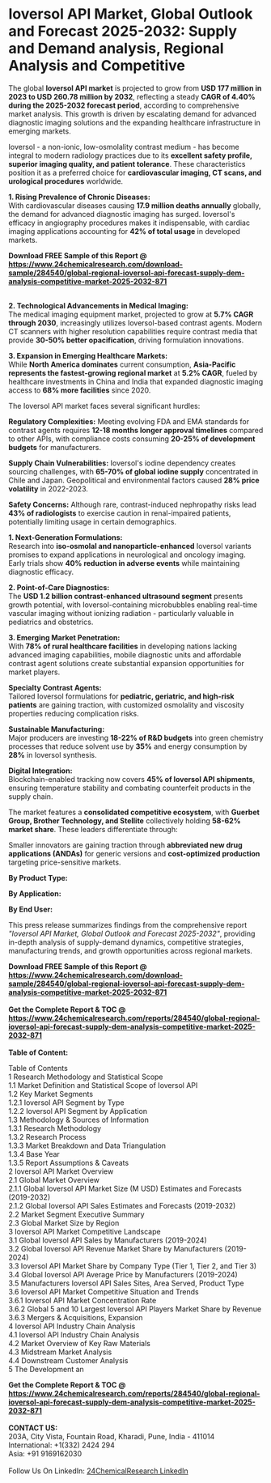 <h1>Ioversol API Market, Global Outlook and Forecast 2025-2032: Supply and Demand analysis, Regional Analysis and Competitive</h1><p>The global <strong>Ioversol API market</strong> is projected to grow from <strong>USD 177 million in 2023 to USD 260.78 million by 2032</strong>, reflecting a steady <strong>CAGR of 4.40% during the 2025-2032 forecast period</strong>, according to comprehensive market analysis. This growth is driven by escalating demand for advanced diagnostic imaging solutions and the expanding healthcare infrastructure in emerging markets.</p><p>Ioversol - a non-ionic, low-osmolality contrast medium - has become integral to modern radiology practices due to its <strong>excellent safety profile, superior imaging quality, and patient tolerance</strong>. These characteristics position it as a preferred choice for <strong>cardiovascular imaging, CT scans, and urological procedures</strong> worldwide.</p><p><strong>1. Rising Prevalence of Chronic Diseases:</strong><br>
With cardiovascular diseases causing <strong>17.9 million deaths annually</strong> globally, the demand for advanced diagnostic imaging has surged. Ioversol's efficacy in angiography procedures makes it indispensable, with cardiac imaging applications accounting for <strong>42% of total usage</strong> in developed markets.</p><div><b>Download FREE Sample of this Report @ 
            <a href="https://www.24chemicalresearch.com/download-sample/284540/global-regional-ioversol-api-forecast-supply-dem-analysis-competitive-market-2025-2032-871">
            https://www.24chemicalresearch.com/download-sample/284540/global-regional-ioversol-api-forecast-supply-dem-analysis-competitive-market-2025-2032-871</a></b></div><br><p><strong>2. Technological Advancements in Medical Imaging:</strong><br>
The medical imaging equipment market, projected to grow at <strong>5.7% CAGR through 2030</strong>, increasingly utilizes Ioversol-based contrast agents. Modern CT scanners with higher resolution capabilities require contrast media that provide <strong>30-50% better opacification</strong>, driving formulation innovations.</p><p><strong>3. Expansion in Emerging Healthcare Markets:</strong><br>
While <strong>North America dominates</strong> current consumption, <strong>Asia-Pacific represents the fastest-growing regional market</strong> at <strong>5.2% CAGR</strong>, fueled by healthcare investments in China and India that expanded diagnostic imaging access to <strong>68% more facilities</strong> since 2020.</p><p>The Ioversol API market faces several significant hurdles:</p><p><strong>Regulatory Complexities:</strong> Meeting evolving FDA and EMA standards for contrast agents requires <strong>12-18 months longer approval timelines</strong> compared to other APIs, with compliance costs consuming <strong>20-25% of development budgets</strong> for manufacturers.</p><p><strong>Supply Chain Vulnerabilities:</strong> Ioversol's iodine dependency creates sourcing challenges, with <strong>65-70% of global iodine supply</strong> concentrated in Chile and Japan. Geopolitical and environmental factors caused <strong>28% price volatility</strong> in 2022-2023.</p><p><strong>Safety Concerns:</strong> Although rare, contrast-induced nephropathy risks lead <strong>43% of radiologists</strong> to exercise caution in renal-impaired patients, potentially limiting usage in certain demographics.</p><p><strong>1. Next-Generation Formulations:</strong><br>
Research into <strong>iso-osmolal and nanoparticle-enhanced</strong> Ioversol variants promises to expand applications in neurological and oncology imaging. Early trials show <strong>40% reduction in adverse events</strong> while maintaining diagnostic efficacy.</p><p><strong>2. Point-of-Care Diagnostics:</strong><br>
The <strong>USD 1.2 billion contrast-enhanced ultrasound segment</strong> presents growth potential, with Ioversol-containing microbubbles enabling real-time vascular imaging without ionizing radiation - particularly valuable in pediatrics and obstetrics.</p><p><strong>3. Emerging Market Penetration:</strong><br>
With <strong>78% of rural healthcare facilities</strong> in developing nations lacking advanced imaging capabilities, mobile diagnostic units and affordable contrast agent solutions create substantial expansion opportunities for market players.</p><p><strong>Specialty Contrast Agents:</strong><br>
	Tailored Ioversol formulations for <strong>pediatric, geriatric, and high-risk patients</strong> are gaining traction, with customized osmolality and viscosity properties reducing complication risks.</p><p><strong>Sustainable Manufacturing:</strong><br>
	Major producers are investing <strong>18-22% of R&amp;D budgets</strong> into green chemistry processes that reduce solvent use by <strong>35%</strong> and energy consumption by <strong>28%</strong> in Ioversol synthesis.</p><p><strong>Digital Integration:</strong><br>
	Blockchain-enabled tracking now covers <strong>45% of Ioversol API shipments</strong>, ensuring temperature stability and combating counterfeit products in the supply chain.</p><p>The market features a <strong>consolidated competitive ecosystem</strong>, with <strong>Guerbet Group, Brother Technology, and Stellite</strong> collectively holding <strong>58-62% market share</strong>. These leaders differentiate through:</p><p>Smaller innovators are gaining traction through <strong>abbreviated new drug applications (ANDAs)</strong> for generic versions and <strong>cost-optimized production</strong> targeting price-sensitive markets.</p><p><strong>By Product Type:</strong></p><p><strong>By Application:</strong></p><p><strong>By End User:</strong></p><p>This press release summarizes findings from the comprehensive report <em>"Ioversol API Market, Global Outlook and Forecast 2025-2032"</em>, providing in-depth analysis of supply-demand dynamics, competitive strategies, manufacturing trends, and growth opportunities across regional markets.</p><div><b>Download FREE Sample of this Report @ 
            <a href="https://www.24chemicalresearch.com/download-sample/284540/global-regional-ioversol-api-forecast-supply-dem-analysis-competitive-market-2025-2032-871">
            https://www.24chemicalresearch.com/download-sample/284540/global-regional-ioversol-api-forecast-supply-dem-analysis-competitive-market-2025-2032-871</a></b></div><br><div><b>Get the Complete Report & TOC @ 
            <a href="https://www.24chemicalresearch.com/reports/284540/global-regional-ioversol-api-forecast-supply-dem-analysis-competitive-market-2025-2032-871">
            https://www.24chemicalresearch.com/reports/284540/global-regional-ioversol-api-forecast-supply-dem-analysis-competitive-market-2025-2032-871</a></b></div><br>
            <b>Table of Content:</b><p>Table of Contents<br />
1 Research Methodology and Statistical Scope<br />
1.1 Market Definition and Statistical Scope of Ioversol API<br />
1.2 Key Market Segments<br />
1.2.1 Ioversol API Segment by Type<br />
1.2.2 Ioversol API Segment by Application<br />
1.3 Methodology & Sources of Information<br />
1.3.1 Research Methodology<br />
1.3.2 Research Process<br />
1.3.3 Market Breakdown and Data Triangulation<br />
1.3.4 Base Year<br />
1.3.5 Report Assumptions & Caveats<br />
2 Ioversol API Market Overview<br />
2.1 Global Market Overview<br />
2.1.1 Global Ioversol API Market Size (M USD) Estimates and Forecasts (2019-2032)<br />
2.1.2 Global Ioversol API Sales Estimates and Forecasts (2019-2032)<br />
2.2 Market Segment Executive Summary<br />
2.3 Global Market Size by Region<br />
3 Ioversol API Market Competitive Landscape<br />
3.1 Global Ioversol API Sales by Manufacturers (2019-2024)<br />
3.2 Global Ioversol API Revenue Market Share by Manufacturers (2019-2024)<br />
3.3 Ioversol API Market Share by Company Type (Tier 1, Tier 2, and Tier 3)<br />
3.4 Global Ioversol API Average Price by Manufacturers (2019-2024)<br />
3.5 Manufacturers Ioversol API Sales Sites, Area Served, Product Type<br />
3.6 Ioversol API Market Competitive Situation and Trends<br />
3.6.1 Ioversol API Market Concentration Rate<br />
3.6.2 Global 5 and 10 Largest Ioversol API Players Market Share by Revenue<br />
3.6.3 Mergers & Acquisitions, Expansion<br />
4 Ioversol API Industry Chain Analysis<br />
4.1 Ioversol API Industry Chain Analysis<br />
4.2 Market Overview of Key Raw Materials<br />
4.3 Midstream Market Analysis<br />
4.4 Downstream Customer Analysis<br />
5 The Development an</p><div><b>Get the Complete Report & TOC @ 
            <a href="https://www.24chemicalresearch.com/reports/284540/global-regional-ioversol-api-forecast-supply-dem-analysis-competitive-market-2025-2032-871">
            https://www.24chemicalresearch.com/reports/284540/global-regional-ioversol-api-forecast-supply-dem-analysis-competitive-market-2025-2032-871</a></b></div><br><b>CONTACT US:</b><br>
            203A, City Vista, Fountain Road, Kharadi, Pune, India - 411014<br>
            International: +1(332) 2424 294<br>
            Asia: +91 9169162030 <br><br>
            Follow Us On LinkedIn: <a href="https://www.linkedin.com/company/24chemicalresearch/">24ChemicalResearch LinkedIn</a>